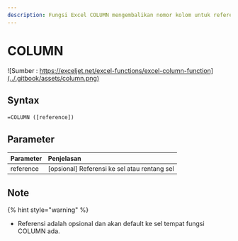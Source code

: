 ```yaml
---
description: Fungsi Excel COLUMN mengembalikan nomor kolom untuk referensi.
---
```


# COLUMN

![Sumber : https://exceljet.net/excel-functions/excel-column-function](../.gitbook/assets/column.png)

## Syntax

```text
=COLUMN ([reference])
```

## Parameter

| **Parameter** | **Penjelasan** |
| :--- | :--- |
| reference | \[opsional\] Referensi ke sel atau rentang sel |

## Note

{% hint style="warning" %}

* Referensi adalah opsional dan akan default ke sel tempat fungsi COLUMN ada.

